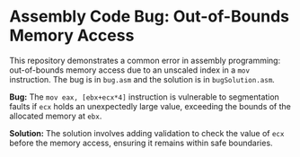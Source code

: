 # Assembly Code Bug: Out-of-Bounds Memory Access

This repository demonstrates a common error in assembly programming:  out-of-bounds memory access due to an unscaled index in a `mov` instruction. The bug is in `bug.asm` and the solution is in `bugSolution.asm`.

**Bug:** The `mov eax, [ebx+ecx*4]` instruction is vulnerable to segmentation faults if `ecx` holds an unexpectedly large value, exceeding the bounds of the allocated memory at `ebx`.

**Solution:**  The solution involves adding validation to check the value of `ecx` before the memory access, ensuring it remains within safe boundaries.
